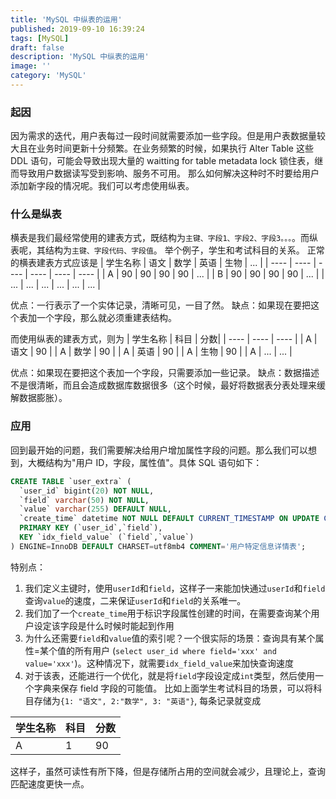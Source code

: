 ```yaml
---
title: 'MySQL 中纵表的运用'
published: 2019-09-10 16:39:24
tags: [MySQL]
draft: false
description: 'MySQL 中纵表的运用'
image: ''
category: 'MySQL'
---
```

### 起因
因为需求的迭代，用户表每过一段时间就需要添加一些字段。但是用户表数据量较大且在业务时间更新十分频繁。在业务频繁的时候，如果执行 Alter Table 这些 DDL 语句，可能会导致出现大量的 waitting for table metadata lock 锁住表，继而导致用户数据读写受到影响、服务不可用。
那么如何解决这种时不时要给用户添加新字段的情况呢。我们可以考虑使用纵表。
 
### 什么是纵表
横表是我们最经常使用的建表方式，既结构为```主键、字段1、字段2、字段3。。。```。而纵表呢，其结构为```主键、字段代码、字段值```。
举个例子，学生和考试科目的关系。
正常的横表建表方式应该是
|  学生名称 | 语文  | 数学 | 英语 | 生物 | ... |
|  ----  | ----  |  ----  |  ----  |  ----  |  ----  |
| A  | 90 | 90 | 90 | 90 | ... |
| B | 90 | 90 | 90 | 90 | ... |
| ... | ... | ... | ... | ... | ... | 
  
优点：一行表示了一个实体记录，清晰可见，一目了然。
缺点：如果现在要把这个表加一个字段，那么就必须重建表结构。

而使用纵表的建表方式，则为
|  学生名称 | 科目  | 分数|
|  ----  | ----  |  ----  | 
|  A  | 语文  |   90  | 
|  A  | 数学  |   90  | 
|  A  | 英语  |   90  | 
|  A  | 生物  |   90  | 
|  A  | ...  |   ...  |  
  
优点：如果现在要把这个表加一个字段，只需要添加一些记录。
缺点：数据描述不是很清晰，而且会造成数据库数据很多（这个时候，最好将数据表分表处理来缓解数据膨胀）。

### 应用

回到最开始的问题，我们需要解决给用户增加属性字段的问题。那么我们可以想到，大概结构为"用户 ID，字段，属性值"。具体 SQL 语句如下：
```SQL
CREATE TABLE `user_extra` (
  `user_id` bigint(20) NOT NULL,
  `field` varchar(50) NOT NULL,
  `value` varchar(255) DEFAULT NULL,
  `create_time` datetime NOT NULL DEFAULT CURRENT_TIMESTAMP ON UPDATE CURRENT_TIMESTAMP,
  PRIMARY KEY (`user_id`,`field`),
  KEY `idx_field_value` (`field`,`value`) 
) ENGINE=InnoDB DEFAULT CHARSET=utf8mb4 COMMENT='用户特定信息详情表';
```
特别点：
1. 我们定义主键时，使用`userId`和`field`，这样子一来能加快通过`userId`和`field`查询`value`的速度，二来保证`userId`和`field`的关系唯一。
2. 我们加了一个`create_time`用于标识字段属性创建的时间，在需要查询某个用户设定该字段是什么时候时能起到作用
3. 为什么还需要`field`和`value`值的索引呢？一个很实际的场景：查询具有某个属性=某个值的所有用户 (```select user_id where field='xxx' and value='xxx'```)。这种情况下，就需要`idx_field_value`来加快查询速度
4. 对于该表，还能进行一个优化，就是将`field`字段设定成`int`类型，然后使用一个字典来保存 field 字段的可能值。
比如上面学生考试科目的场景，可以将科目存储为```{1: "语文", 2:"数学", 3: "英语"}```, 每条记录就变成

|  学生名称 | 科目  | 分数|
|  ----  | ----  |  ----  | 
|  A  | 1  |   90  | 

这样子，虽然可读性有所下降，但是存储所占用的空间就会减少，且理论上，查询匹配速度更快一点。

